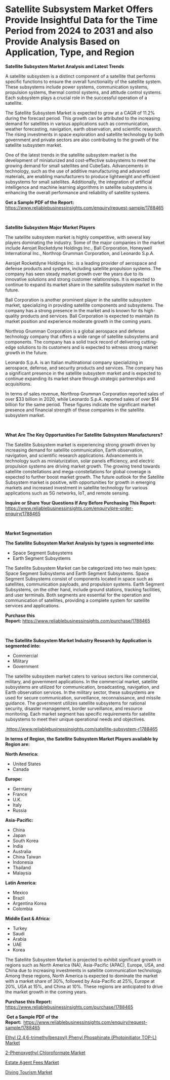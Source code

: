 <p><h1>Satellite Subsystem Market Offers Provide Insightful Data for the Time Period from 2024 to 2031 and also Provide Analysis Based on Application, Type, and Region</h1></p><p><strong>Satellite Subsystem Market Analysis and Latest Trends</strong></p>
<p><p>A satellite subsystem is a distinct component of a satellite that performs specific functions to ensure the overall functionality of the satellite system. These subsystems include power systems, communication systems, propulsion systems, thermal control systems, and attitude control systems. Each subsystem plays a crucial role in the successful operation of a satellite.</p><p>The Satellite Subsystem Market is expected to grow at a CAGR of 11.2% during the forecast period. This growth can be attributed to the increasing demand for satellites in various applications such as communication, weather forecasting, navigation, earth observation, and scientific research. The rising investments in space exploration and satellite technology by both government and private sectors are also contributing to the growth of the satellite subsystem market.</p><p>One of the latest trends in the satellite subsystem market is the development of miniaturized and cost-effective subsystems to meet the growing demand for small satellites and CubeSats. Advancements in technology, such as the use of additive manufacturing and advanced materials, are enabling manufacturers to produce lightweight and efficient subsystems for small satellites. Additionally, the integration of artificial intelligence and machine learning algorithms in satellite subsystems is enhancing the overall performance and reliability of satellite systems.</p></p>
<p><strong>Get a Sample PDF of the Report:&nbsp;</strong> <a href="https://www.reliablebusinessinsights.com/enquiry/request-sample/1788465">https://www.reliablebusinessinsights.com/enquiry/request-sample/1788465</a></p>
<p>&nbsp;</p>
<p><strong>Satellite Subsystem Major Market Players</strong></p>
<p><p>The satellite subsystem market is highly competitive, with several key players dominating the industry. Some of the major companies in the market include Aerojet Rocketdyne Holdings Inc., Ball Corporation, Honeywell International Inc., Northrop Grumman Corporation, and Leonardo S.p.A.</p><p>Aerojet Rocketdyne Holdings Inc. is a leading provider of aerospace and defense products and systems, including satellite propulsion systems. The company has seen steady market growth over the years due to its innovative solutions and strong customer relationships. It is expected to continue to expand its market share in the satellite subsystem market in the future.</p><p>Ball Corporation is another prominent player in the satellite subsystem market, specializing in providing satellite components and subsystems. The company has a strong presence in the market and is known for its high-quality products and services. Ball Corporation is expected to maintain its market position and experience moderate growth in the coming years.</p><p>Northrop Grumman Corporation is a global aerospace and defense technology company that offers a wide range of satellite subsystems and components. The company has a solid track record of delivering cutting-edge solutions to its customers and is expected to witness strong market growth in the future.</p><p>Leonardo S.p.A. is an Italian multinational company specializing in aerospace, defense, and security products and services. The company has a significant presence in the satellite subsystem market and is expected to continue expanding its market share through strategic partnerships and acquisitions.</p><p>In terms of sales revenue, Northrop Grumman Corporation reported sales of over $33 billion in 2020, while Leonardo S.p.A. reported sales of over $14 billion for the same period. These figures indicate the significant market presence and financial strength of these companies in the satellite subsystem market.</p></p>
<p>&nbsp;</p>
<p><strong>What Are The Key Opportunities For Satellite Subsystem Manufacturers?</strong></p>
<p><p>The Satellite Subsystem market is experiencing strong growth driven by increasing demand for satellite communication, Earth observation, navigation, and scientific research applications. Advancements in technology such as miniaturization, solar panels efficiency, and electric propulsion systems are driving market growth. The growing trend towards satellite constellations and mega-constellations for global coverage is expected to further boost market growth. The future outlook for the Satellite Subsystem market is positive, with opportunities for growth in emerging markets and increased investment in satellite technology for various applications such as 5G networks, IoT, and remote sensing.</p></p>
<p><strong>Inquire or Share Your Questions If Any Before Purchasing This Report:</strong> <a href="https://www.reliablebusinessinsights.com/enquiry/pre-order-enquiry/1788465">https://www.reliablebusinessinsights.com/enquiry/pre-order-enquiry/1788465</a></p>
<p>&nbsp;</p>
<p><strong>Market Segmentation</strong></p>
<p><strong>The Satellite Subsystem Market Analysis by types is segmented into:</strong></p>
<p><ul><li>Space Segment Subsystems</li><li>Earth Segment Subsystems</li></ul></p>
<p><p>The Satellite Subsystem Market can be categorized into two main types: Space Segment Subsystems and Earth Segment Subsystems. Space Segment Subsystems consist of components located in space such as satellites, communication payloads, and propulsion systems. Earth Segment Subsystems, on the other hand, include ground stations, tracking facilities, and user terminals. Both segments are essential for the operation and communication of satellites, providing a complete system for satellite services and applications.</p></p>
<p><strong>Purchase this Report:&nbsp;</strong><a href="https://www.reliablebusinessinsights.com/purchase/1788465">https://www.reliablebusinessinsights.com/purchase/1788465</a></p>
<p>&nbsp;</p>
<p><strong>The Satellite Subsystem Market Industry Research by Application is segmented into:</strong></p>
<p><ul><li>Commercial</li><li>Military</li><li>Government</li></ul></p>
<p><p>The satellite subsystem market caters to various sectors like commercial, military, and government applications. In the commercial market, satellite subsystems are utilized for communication, broadcasting, navigation, and Earth observation services. In the military sector, these subsystems are used for secure communication, surveillance, reconnaissance, and missile guidance. The government utilizes satellite subsystems for national security, disaster management, border surveillance, and resource monitoring. Each market segment has specific requirements for satellite subsystems to meet their unique operational needs and objectives.</p></p>
<p><a href="https://www.reliablebusinessinsights.com/satellite-subsystem-r1788465">&nbsp;https://www.reliablebusinessinsights.com/satellite-subsystem-r1788465</a></p>
<p><strong>In terms of Region, the Satellite Subsystem Market Players available by Region are:</strong></p>
<p>
    <p> <strong> North America: </strong>
        <ul>
            <li>United States</li>
            <li>Canada</li>
        </ul>
        </p> 
    <p> <strong> Europe: </strong>
        <ul>
            <li>Germany</li>
            <li>France</li>
            <li>U.K.</li>
            <li>Italy</li>
            <li>Russia</li>
        </ul>
        </p> 
    <p> <strong> Asia-Pacific: </strong>
        <ul>
            <li>China</li>
            <li>Japan</li>
            <li>South Korea</li>
            <li>India</li>
            <li>Australia</li>
            <li>China Taiwan</li>
            <li>Indonesia</li>
            <li>Thailand</li>
            <li>Malaysia</li>
        </ul>
        </p> 
    <p> <strong> Latin America: </strong>
        <ul>
            <li>Mexico</li>
            <li>Brazil</li>
            <li>Argentina Korea</li>
            <li>Colombia</li>
        </ul>
        </p> 
    <p> <strong> Middle East & Africa: </strong>
        <ul>
            <li>Turkey</li>
            <li>Saudi</li>
            <li>Arabia</li>
            <li>UAE</li>
            <li>Korea</li>
        </ul>
    </p>
    </p>
<p><p>The Satellite Subsystem Market is projected to exhibit significant growth in regions such as North America (NA), Asia-Pacific (APAC), Europe, USA, and China due to increasing investments in satellite communication technology. Among these regions, North America is expected to dominate the market with a market share of 30%, followed by Asia-Pacific at 25%, Europe at 20%, USA at 15%, and China at 10%. These regions are anticipated to drive the market growth in the coming years.</p></p>
<p><strong>Purchase this Report: </strong><a href="https://www.reliablebusinessinsights.com/purchase/1788465">https://www.reliablebusinessinsights.com/purchase/1788465</a></p>
<p>&nbsp;<strong>Get a Sample PDF of the Report:&nbsp;&nbsp;</strong><a href="https://www.reliablebusinessinsights.com/enquiry/request-sample/1788465">https://www.reliablebusinessinsights.com/enquiry/request-sample/1788465</a></p>
<p><strong></strong></p>
<p><p><a href="https://medium.com/@andrew.gibson967/ethyl-2-4-6-trimethylbenzoyl-phenyl-phosphinate-photoinitiator-top-l-market-global-market-27a76168413c">Ethyl (2,4,6-trimethylbenzoyl) Phenyl Phosphinate (Photoinitiator TOP-L) Market</a></p><p><a href="https://medium.com/@amanda.hamilton54645/insights-into-the-2-phenoxyethyl-chloroformate-market-size-which-is-expanding-with-a-14-6-6c86cb9d9d59">2-Phenoxyethyl Chloroformate Market</a></p><p><a href="https://github.com/angelajermaine/Market-Research-Report-List-4/blob/main/estate-agent-fees-market.md">Estate Agent Fees Market</a></p><p><a href="https://github.com/brendafegmorris532/Market-Research-Report-List-1/blob/main/diving-tourism-market.md">Diving Tourism Market</a></p></p>